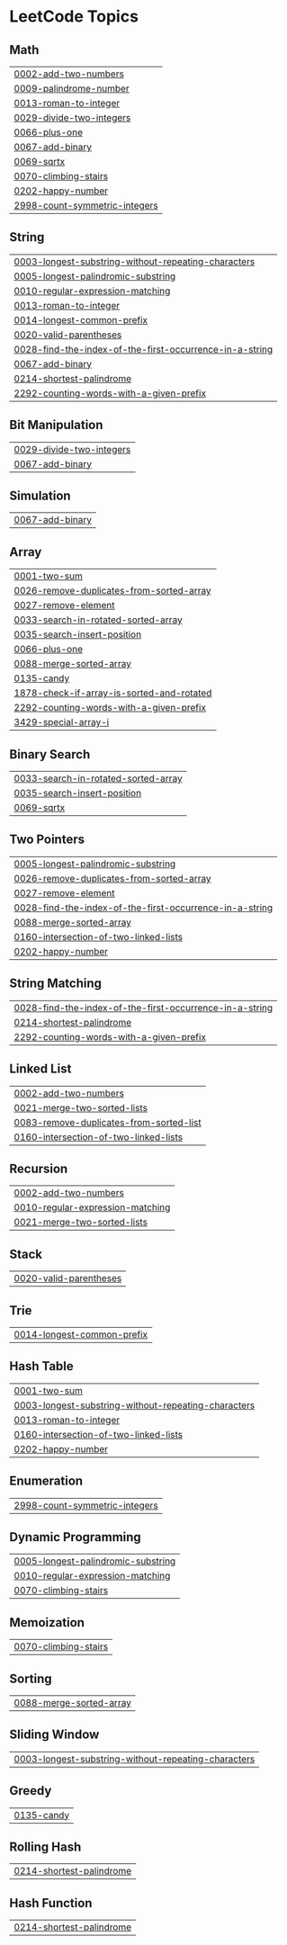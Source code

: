 <!---LeetCode Topics Start-->
# LeetCode Topics
## Math
|  |
| ------- |
| [0002-add-two-numbers](https://github.com/Pavithran200412/Leetcode/tree/master/0002-add-two-numbers) |
| [0009-palindrome-number](https://github.com/Pavithran200412/Leetcode/tree/master/0009-palindrome-number) |
| [0013-roman-to-integer](https://github.com/Pavithran200412/Leetcode/tree/master/0013-roman-to-integer) |
| [0029-divide-two-integers](https://github.com/Pavithran200412/Leetcode/tree/master/0029-divide-two-integers) |
| [0066-plus-one](https://github.com/Pavithran200412/Leetcode/tree/master/0066-plus-one) |
| [0067-add-binary](https://github.com/Pavithran200412/Leetcode/tree/master/0067-add-binary) |
| [0069-sqrtx](https://github.com/Pavithran200412/Leetcode/tree/master/0069-sqrtx) |
| [0070-climbing-stairs](https://github.com/Pavithran200412/Leetcode/tree/master/0070-climbing-stairs) |
| [0202-happy-number](https://github.com/Pavithran200412/Leetcode/tree/master/0202-happy-number) |
| [2998-count-symmetric-integers](https://github.com/Pavithran200412/Leetcode/tree/master/2998-count-symmetric-integers) |
## String
|  |
| ------- |
| [0003-longest-substring-without-repeating-characters](https://github.com/Pavithran200412/Leetcode/tree/master/0003-longest-substring-without-repeating-characters) |
| [0005-longest-palindromic-substring](https://github.com/Pavithran200412/Leetcode/tree/master/0005-longest-palindromic-substring) |
| [0010-regular-expression-matching](https://github.com/Pavithran200412/Leetcode/tree/master/0010-regular-expression-matching) |
| [0013-roman-to-integer](https://github.com/Pavithran200412/Leetcode/tree/master/0013-roman-to-integer) |
| [0014-longest-common-prefix](https://github.com/Pavithran200412/Leetcode/tree/master/0014-longest-common-prefix) |
| [0020-valid-parentheses](https://github.com/Pavithran200412/Leetcode/tree/master/0020-valid-parentheses) |
| [0028-find-the-index-of-the-first-occurrence-in-a-string](https://github.com/Pavithran200412/Leetcode/tree/master/0028-find-the-index-of-the-first-occurrence-in-a-string) |
| [0067-add-binary](https://github.com/Pavithran200412/Leetcode/tree/master/0067-add-binary) |
| [0214-shortest-palindrome](https://github.com/Pavithran200412/Leetcode/tree/master/0214-shortest-palindrome) |
| [2292-counting-words-with-a-given-prefix](https://github.com/Pavithran200412/Leetcode/tree/master/2292-counting-words-with-a-given-prefix) |
## Bit Manipulation
|  |
| ------- |
| [0029-divide-two-integers](https://github.com/Pavithran200412/Leetcode/tree/master/0029-divide-two-integers) |
| [0067-add-binary](https://github.com/Pavithran200412/Leetcode/tree/master/0067-add-binary) |
## Simulation
|  |
| ------- |
| [0067-add-binary](https://github.com/Pavithran200412/Leetcode/tree/master/0067-add-binary) |
## Array
|  |
| ------- |
| [0001-two-sum](https://github.com/Pavithran200412/Leetcode/tree/master/0001-two-sum) |
| [0026-remove-duplicates-from-sorted-array](https://github.com/Pavithran200412/Leetcode/tree/master/0026-remove-duplicates-from-sorted-array) |
| [0027-remove-element](https://github.com/Pavithran200412/Leetcode/tree/master/0027-remove-element) |
| [0033-search-in-rotated-sorted-array](https://github.com/Pavithran200412/Leetcode/tree/master/0033-search-in-rotated-sorted-array) |
| [0035-search-insert-position](https://github.com/Pavithran200412/Leetcode/tree/master/0035-search-insert-position) |
| [0066-plus-one](https://github.com/Pavithran200412/Leetcode/tree/master/0066-plus-one) |
| [0088-merge-sorted-array](https://github.com/Pavithran200412/Leetcode/tree/master/0088-merge-sorted-array) |
| [0135-candy](https://github.com/Pavithran200412/Leetcode/tree/master/0135-candy) |
| [1878-check-if-array-is-sorted-and-rotated](https://github.com/Pavithran200412/Leetcode/tree/master/1878-check-if-array-is-sorted-and-rotated) |
| [2292-counting-words-with-a-given-prefix](https://github.com/Pavithran200412/Leetcode/tree/master/2292-counting-words-with-a-given-prefix) |
| [3429-special-array-i](https://github.com/Pavithran200412/Leetcode/tree/master/3429-special-array-i) |
## Binary Search
|  |
| ------- |
| [0033-search-in-rotated-sorted-array](https://github.com/Pavithran200412/Leetcode/tree/master/0033-search-in-rotated-sorted-array) |
| [0035-search-insert-position](https://github.com/Pavithran200412/Leetcode/tree/master/0035-search-insert-position) |
| [0069-sqrtx](https://github.com/Pavithran200412/Leetcode/tree/master/0069-sqrtx) |
## Two Pointers
|  |
| ------- |
| [0005-longest-palindromic-substring](https://github.com/Pavithran200412/Leetcode/tree/master/0005-longest-palindromic-substring) |
| [0026-remove-duplicates-from-sorted-array](https://github.com/Pavithran200412/Leetcode/tree/master/0026-remove-duplicates-from-sorted-array) |
| [0027-remove-element](https://github.com/Pavithran200412/Leetcode/tree/master/0027-remove-element) |
| [0028-find-the-index-of-the-first-occurrence-in-a-string](https://github.com/Pavithran200412/Leetcode/tree/master/0028-find-the-index-of-the-first-occurrence-in-a-string) |
| [0088-merge-sorted-array](https://github.com/Pavithran200412/Leetcode/tree/master/0088-merge-sorted-array) |
| [0160-intersection-of-two-linked-lists](https://github.com/Pavithran200412/Leetcode/tree/master/0160-intersection-of-two-linked-lists) |
| [0202-happy-number](https://github.com/Pavithran200412/Leetcode/tree/master/0202-happy-number) |
## String Matching
|  |
| ------- |
| [0028-find-the-index-of-the-first-occurrence-in-a-string](https://github.com/Pavithran200412/Leetcode/tree/master/0028-find-the-index-of-the-first-occurrence-in-a-string) |
| [0214-shortest-palindrome](https://github.com/Pavithran200412/Leetcode/tree/master/0214-shortest-palindrome) |
| [2292-counting-words-with-a-given-prefix](https://github.com/Pavithran200412/Leetcode/tree/master/2292-counting-words-with-a-given-prefix) |
## Linked List
|  |
| ------- |
| [0002-add-two-numbers](https://github.com/Pavithran200412/Leetcode/tree/master/0002-add-two-numbers) |
| [0021-merge-two-sorted-lists](https://github.com/Pavithran200412/Leetcode/tree/master/0021-merge-two-sorted-lists) |
| [0083-remove-duplicates-from-sorted-list](https://github.com/Pavithran200412/Leetcode/tree/master/0083-remove-duplicates-from-sorted-list) |
| [0160-intersection-of-two-linked-lists](https://github.com/Pavithran200412/Leetcode/tree/master/0160-intersection-of-two-linked-lists) |
## Recursion
|  |
| ------- |
| [0002-add-two-numbers](https://github.com/Pavithran200412/Leetcode/tree/master/0002-add-two-numbers) |
| [0010-regular-expression-matching](https://github.com/Pavithran200412/Leetcode/tree/master/0010-regular-expression-matching) |
| [0021-merge-two-sorted-lists](https://github.com/Pavithran200412/Leetcode/tree/master/0021-merge-two-sorted-lists) |
## Stack
|  |
| ------- |
| [0020-valid-parentheses](https://github.com/Pavithran200412/Leetcode/tree/master/0020-valid-parentheses) |
## Trie
|  |
| ------- |
| [0014-longest-common-prefix](https://github.com/Pavithran200412/Leetcode/tree/master/0014-longest-common-prefix) |
## Hash Table
|  |
| ------- |
| [0001-two-sum](https://github.com/Pavithran200412/Leetcode/tree/master/0001-two-sum) |
| [0003-longest-substring-without-repeating-characters](https://github.com/Pavithran200412/Leetcode/tree/master/0003-longest-substring-without-repeating-characters) |
| [0013-roman-to-integer](https://github.com/Pavithran200412/Leetcode/tree/master/0013-roman-to-integer) |
| [0160-intersection-of-two-linked-lists](https://github.com/Pavithran200412/Leetcode/tree/master/0160-intersection-of-two-linked-lists) |
| [0202-happy-number](https://github.com/Pavithran200412/Leetcode/tree/master/0202-happy-number) |
## Enumeration
|  |
| ------- |
| [2998-count-symmetric-integers](https://github.com/Pavithran200412/Leetcode/tree/master/2998-count-symmetric-integers) |
## Dynamic Programming
|  |
| ------- |
| [0005-longest-palindromic-substring](https://github.com/Pavithran200412/Leetcode/tree/master/0005-longest-palindromic-substring) |
| [0010-regular-expression-matching](https://github.com/Pavithran200412/Leetcode/tree/master/0010-regular-expression-matching) |
| [0070-climbing-stairs](https://github.com/Pavithran200412/Leetcode/tree/master/0070-climbing-stairs) |
## Memoization
|  |
| ------- |
| [0070-climbing-stairs](https://github.com/Pavithran200412/Leetcode/tree/master/0070-climbing-stairs) |
## Sorting
|  |
| ------- |
| [0088-merge-sorted-array](https://github.com/Pavithran200412/Leetcode/tree/master/0088-merge-sorted-array) |
## Sliding Window
|  |
| ------- |
| [0003-longest-substring-without-repeating-characters](https://github.com/Pavithran200412/Leetcode/tree/master/0003-longest-substring-without-repeating-characters) |
## Greedy
|  |
| ------- |
| [0135-candy](https://github.com/Pavithran200412/Leetcode/tree/master/0135-candy) |
## Rolling Hash
|  |
| ------- |
| [0214-shortest-palindrome](https://github.com/Pavithran200412/Leetcode/tree/master/0214-shortest-palindrome) |
## Hash Function
|  |
| ------- |
| [0214-shortest-palindrome](https://github.com/Pavithran200412/Leetcode/tree/master/0214-shortest-palindrome) |
<!---LeetCode Topics End-->
